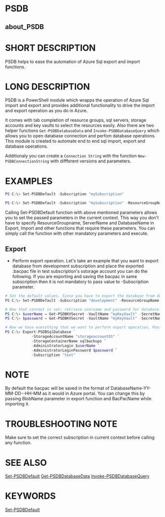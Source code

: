 ﻿# PSDB

## about_PSDB

# SHORT DESCRIPTION

PSDB helps to ease the automation of Azure Sql export and import functions.

# LONG DESCRIPTION

PSDB is a PowerShell module which wrapps the operation of Azure Sql import and export and provides additional functionality to drive the import and export operation as you do in Azure.

It comes with tab completion of resource groups, sql servers, storage accounts and key vaults to select the resources easily. Also there are two helper functions `Get-PSDBDatabaseData` and `Invoke-PSDBDatabaseQuery` which allows you to open database connection and perfom database operations. This module is created to automate end to end sql import, export and database operations.

Additionaly you can create a `Connection String` with the function `New-PSDBConnectionString` with diffferent versions and parameters.

# EXAMPLES

```powershell
PS C:\> Set-PSDBDefault -Subscription "mySubscription"
```

```powershell
PS C:\> Set-PSDBDefault -Subscription "mySubscription" -ResourceGroupName "RSG" -ServerName "SqlServer01" -DatabaseName "Database01"
```

Calling Set-PSDBDefault function with above mentioned parameters allows you to set the passed parameters in the current context. This way you don't have to specify ResourceGroupname, ServerName and DatabaseName in Export, Import and other functions that require these parameters. You can simply call the function with other mandatory parameters and execute.

## Export

- Perform export operation. Let's take an example that you want to export database from development subscription and place the exported .bacpac file in test subscription's sstorage account you can do the following. If you are exporting and saving the bacpac in same subscription then it is not mandatory to pass value to -Subscription parameter.

```powershell
# Set the default values. Since you have to export the database from development lets set the context as development.
PS C:\> Set-PSDBDefault -Subscription "development" -ResourceGroupName "RSG" -ServerName "SqlServer01" -DatabaseName "Database01"

# Now that context is set; retrieve username and password for database from keyvault. You can also pass the username and password as is, refer cmdlet releated help by running help Export-PSDBSqlDatabase -Full to know more.
PS C:\> $userName = Get-PSDBKVSecret -VaultName "myKeyVault" -SecretName "SQLUSERNAME" -AsPlainText
PS C:\> $password = Get-PSDBKVSecret -VaultName "myKeyVault" -SecretName "SQLPASSWORD"

# Now we have everything that we want to perform export operation. Pass the test subscription name and storage account details to export .bacpac file and save in the storage account.
PS C:\> Export-PSDBSqlDatabase `
            -StorageAccountName "storageaccount01" `
            -StorageContainerName sqlbackups `
            -AdministratorLogin $userName `
            -AdministratorLoginPassword $password `
            -Subscription "test"
```

# NOTE

By default the bacpac will be saved in the format of DatabaseName-YY-MM-DD--HH-MM as it would in Azure portal. You can change this by passing BlobName parameter in export function and BacPacName while importing it.

# TROUBLESHOOTING NOTE

Make sure to set the correct subscription in current context before calling any function.

# SEE ALSO

[Set-PSDBDefault](https://github.com/hkarthik7/PSDB/blob/master/docs/Set-PSDBDefault.md)
[Get-PSDBDatabaseData](https://github.com/hkarthik7/PSDB/blob/master/docs/Get-PSDBDatabaseData.md)
[Invoke-PSDBDatabaseQuery](https://github.com/hkarthik7/PSDB/blob/master/docs/Invoke-PSDBDatabaseQuery.md)

# KEYWORDS

[Set-PSDBDefault](https://github.com/hkarthik7/PSDB/blob/master/docs/Set-PSDBDefault.md)
